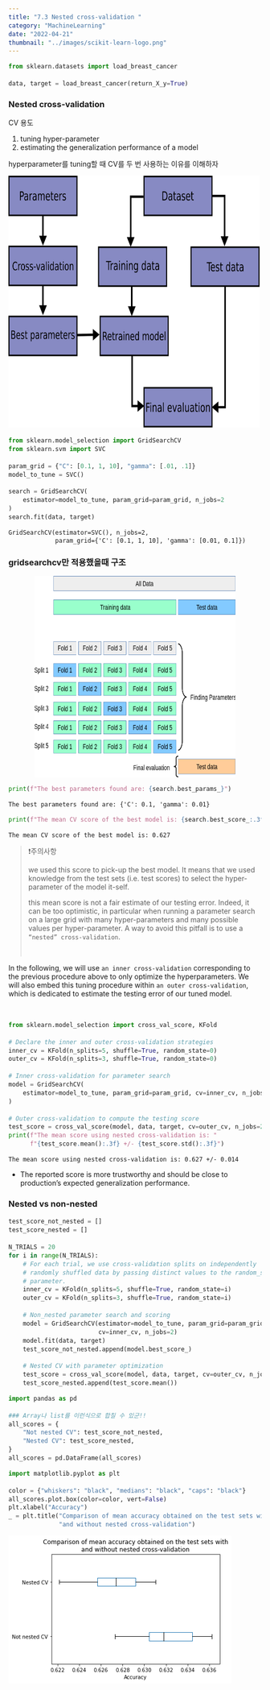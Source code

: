 ```yaml
---
title: "7.3 Nested cross-validation "
category: "MachineLearning"
date: "2022-04-21"
thumbnail: "../images/scikit-learn-logo.png"
---
```


```python
from sklearn.datasets import load_breast_cancer

data, target = load_breast_cancer(return_X_y=True)
```

### Nested cross-validation

CV 용도

1. tuning hyper-parameter
2. estimating the generalization performance of a model

hyperparameter를 tuning할 때 CV를 두 번 사용하는 이유를 이해하자

<img src='../data/23.png' style='background-color : white' width = '500px' height = '500px'>

```python
from sklearn.model_selection import GridSearchCV
from sklearn.svm import SVC

param_grid = {"C": [0.1, 1, 10], "gamma": [.01, .1]}
model_to_tune = SVC()

search = GridSearchCV(
    estimator=model_to_tune, param_grid=param_grid, n_jobs=2
)
search.fit(data, target)
```

    GridSearchCV(estimator=SVC(), n_jobs=2,
                 param_grid={'C': [0.1, 1, 10], 'gamma': [0.01, 0.1]})

### gridsearchcv만 적용했을때 구조

<img src='../data/24.png' style='background-color : white ; display: block; margin: 0px auto; '  width = '400' height = '400'>

```python
print(f"The best parameters found are: {search.best_params_}")
```

    The best parameters found are: {'C': 0.1, 'gamma': 0.01}

```python
print(f"The mean CV score of the best model is: {search.best_score_:.3f}")
```

    The mean CV score of the best model is: 0.627

> ❗주의사항
>
> we used this score to pick-up the best model. It means that we used knowledge from the test sets (i.e. test scores) to select the hyper-parameter of the model it-self.
>
> this mean score is not a fair estimate of our testing error. Indeed, it can be too optimistic, in particular when running a parameter search on a large grid with many hyper-parameters and many possible values per hyper-parameter. A way to avoid this pitfall is to use a `“nested” cross-validation`.
>
> <br>

In the following, we will use `an inner cross-validation` corresponding to the previous procedure above to only optimize the hyperparameters. We will also embed this tuning procedure within `an outer cross-validation`, which is dedicated to estimate the testing error of our tuned model.

<br>

```python
from sklearn.model_selection import cross_val_score, KFold

# Declare the inner and outer cross-validation strategies
inner_cv = KFold(n_splits=5, shuffle=True, random_state=0)
outer_cv = KFold(n_splits=3, shuffle=True, random_state=0)

# Inner cross-validation for parameter search
model = GridSearchCV(
    estimator=model_to_tune, param_grid=param_grid, cv=inner_cv, n_jobs=2
)

# Outer cross-validation to compute the testing score
test_score = cross_val_score(model, data, target, cv=outer_cv, n_jobs=2)
print(f"The mean score using nested cross-validation is: "
      f"{test_score.mean():.3f} +/- {test_score.std():.3f}")
```

    The mean score using nested cross-validation is: 0.627 +/- 0.014

- The reported score is more trustworthy and should be close to production’s expected generalization performance.

### Nested vs non-nested

```python
test_score_not_nested = []
test_score_nested = []

N_TRIALS = 20
for i in range(N_TRIALS):
    # For each trial, we use cross-validation splits on independently
    # randomly shuffled data by passing distinct values to the random_state
    # parameter.
    inner_cv = KFold(n_splits=5, shuffle=True, random_state=i)
    outer_cv = KFold(n_splits=3, shuffle=True, random_state=i)

    # Non_nested parameter search and scoring
    model = GridSearchCV(estimator=model_to_tune, param_grid=param_grid,
                         cv=inner_cv, n_jobs=2)
    model.fit(data, target)
    test_score_not_nested.append(model.best_score_)

    # Nested CV with parameter optimization
    test_score = cross_val_score(model, data, target, cv=outer_cv, n_jobs=2)
    test_score_nested.append(test_score.mean())
```

```python
import pandas as pd

### Array나 list를 이런식으로 합칠 수 있군!!
all_scores = {
    "Not nested CV": test_score_not_nested,
    "Nested CV": test_score_nested,
}
all_scores = pd.DataFrame(all_scores)
```

```python
import matplotlib.pyplot as plt

color = {"whiskers": "black", "medians": "black", "caps": "black"}
all_scores.plot.box(color=color, vert=False)
plt.xlabel("Accuracy")
_ = plt.title("Comparison of mean accuracy obtained on the test sets with\n"
              "and without nested cross-validation")
```

![png](output_13_0.png)

```python

```
